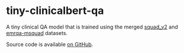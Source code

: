 # tiny-clinicalbert-qa

A tiny clinical QA model that is trained using the merged [squad_v2](https://huggingface.co/datasets/rajpurkar/squad_v2) and [emrqa-msquad](https://huggingface.co/datasets/Eladio/emrqa-msquad) datasets.

Source code is available [on GitHub](https://github.com/jon-edward/tiny-clinicalbert-qa).
